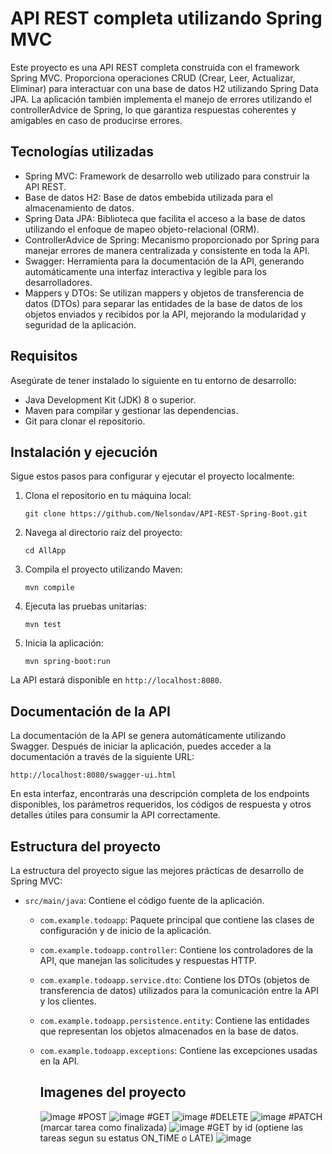 # API REST completa utilizando Spring MVC

Este proyecto es una API REST completa construida con el framework Spring MVC. Proporciona operaciones CRUD (Crear, Leer, Actualizar, Eliminar) para interactuar con una base de datos H2 utilizando Spring Data JPA. La aplicación también implementa el manejo de errores utilizando el controllerAdvice de Spring, lo que garantiza respuestas coherentes y amigables en caso de producirse errores.

## Tecnologías utilizadas

- Spring MVC: Framework de desarrollo web utilizado para construir la API REST.
- Base de datos H2: Base de datos embebida utilizada para el almacenamiento de datos.
- Spring Data JPA: Biblioteca que facilita el acceso a la base de datos utilizando el enfoque de mapeo objeto-relacional (ORM).
- ControllerAdvice de Spring: Mecanismo proporcionado por Spring para manejar errores de manera centralizada y consistente en toda la API.
- Swagger: Herramienta para la documentación de la API, generando automáticamente una interfaz interactiva y legible para los desarrolladores.
- Mappers y DTOs: Se utilizan mappers y objetos de transferencia de datos (DTOs) para separar las entidades de la base de datos de los objetos enviados y recibidos por la API, mejorando la modularidad y seguridad de la aplicación.

## Requisitos

Asegúrate de tener instalado lo siguiente en tu entorno de desarrollo:

- Java Development Kit (JDK) 8 o superior.
- Maven para compilar y gestionar las dependencias.
- Git para clonar el repositorio.

## Instalación y ejecución

Sigue estos pasos para configurar y ejecutar el proyecto localmente:

1. Clona el repositorio en tu máquina local:

   ```shell
   git clone https://github.com/Nelsondav/API-REST-Spring-Boot.git
   ```

2. Navega al directorio raíz del proyecto:

   ```shell
   cd AllApp
   ```

3. Compila el proyecto utilizando Maven:

   ```shell
   mvn compile
   ```

4. Ejecuta las pruebas unitarias:

   ```shell
   mvn test
   ```

5. Inicia la aplicación:

   ```shell
   mvn spring-boot:run
   ```

La API estará disponible en `http://localhost:8080`.

## Documentación de la API

La documentación de la API se genera automáticamente utilizando Swagger. Después de iniciar la aplicación, puedes acceder a la documentación a través de la siguiente URL:

```
http://localhost:8080/swagger-ui.html
```

En esta interfaz, encontrarás una descripción completa de los endpoints disponibles, los parámetros requeridos, los códigos de respuesta y otros detalles útiles para consumir la API correctamente.

## Estructura del proyecto

La estructura del proyecto sigue las mejores prácticas de desarrollo de Spring MVC:

- `src/main/java`: Contiene el código fuente de la aplicación.
  - `com.example.todoapp`: Paquete principal que contiene las clases de configuración y de inicio de la aplicación.
  - `com.example.todoapp.controller`: Contiene los controladores de la API, que manejan las solicitudes y respuestas HTTP.
  - `com.example.todoapp.service.dto`: Contiene los DTOs (objetos de transferencia de datos) utilizados para la comunicación entre la API y los clientes.
  - `com.example.todoapp.persistence.entity`: Contiene las entidades que representan los objetos almacenados en la base de datos.
  - `com.example.todoapp.exceptions`: Contiene las excepciones usadas en la API.
 
    ## Imagenes del proyecto
    ![image](https://github.com/Nelsondav/API-REST-Spring-Boot/assets/74632296/5803da7c-68ce-4d90-9d0a-889a8a1114dd)
    #POST
    ![image](https://github.com/Nelsondav/API-REST-Spring-Boot/assets/74632296/a8dbfeab-e79c-40e8-b97a-fc7161d985f3)
    #GET
    ![image](https://github.com/Nelsondav/API-REST-Spring-Boot/assets/74632296/68a320dd-1fb2-4857-854d-9477148b9eb9)
    #DELETE
    ![image](https://github.com/Nelsondav/API-REST-Spring-Boot/assets/74632296/2d2b65be-050c-43c8-99c5-0c01c07a465b)
    #PATCH (marcar tarea como finalizada)
    ![image](https://github.com/Nelsondav/API-REST-Spring-Boot/assets/74632296/56cc5b6b-1395-4573-9fbc-e1184c9dfbd1)
    #GET by id (optiene las tareas segun su estatus ON_TIME o LATE)
    ![image](https://github.com/Nelsondav/API-REST-Spring-Boot/assets/74632296/46b9c59b-426a-47ba-9c9a-bb486659f7ce)


    

